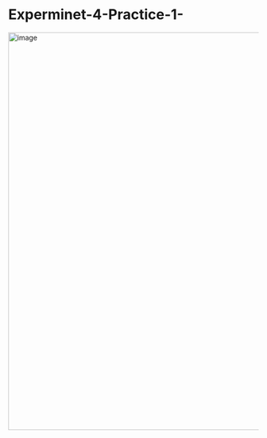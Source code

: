 
# Experminet-4-Practice-1-
<img width="536" height="802" alt="image" src="https://github.com/user-attachments/assets/4a84f414-3cda-40e9-bb73-42b59a14e890" />
